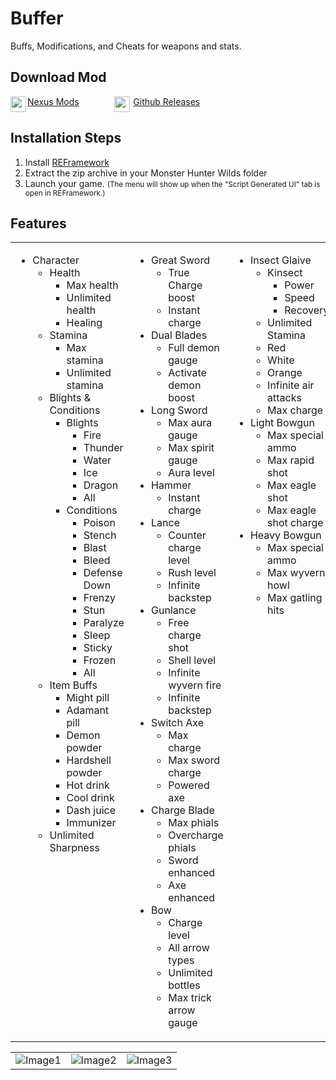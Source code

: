 # Buffer

Buffs, Modifications, and Cheats for weapons and stats.

## Download Mod

<div style="display:flex;">
   <div style="display: flex; flex-basis: 33%">
      <img src="https://styles.redditmedia.com/t5_2y0at/styles/communityIcon_7l4gbrorhdia1.png" width=25 height=25 style="padding-right: 2px">
      <a href="https://www.nexusmods.com/monsterhunterwilds/mods/299" >Nexus Mods</a>
   </div>
   <div style="display: flex; flex-basis: 33%">
      <img src="https://cdn.freebiesupply.com/logos/large/2x/github-icon-1-logo-black-and-white.png" width=25 height=25 style="padding-right: 5px">
      <a href="/releases">Github Releases</a>
   </div>
</div>

## Installation Steps

1. Install [REFramework](https://www.nexusmods.com/monsterhunterwilds/mods/93)
2. Extract the zip archive in your Monster Hunter Wilds folder
3. Launch your game. <small>(The menu will show up when the "Script Generated UI" tab is open in REFramework.)</small>

## Features
<table>
   <tr>
      <td style="vertical-align: top">
         <ul>
            <li>Character
               <ul>
                  <li>Health
                     <ul>
                        <li>Max health</li>
                        <li>Unlimited health</li>
                        <li>Healing</li>
                     </ul>
                  </li>
                  <li>Stamina
                     <ul>
                        <li>Max stamina</li>
                        <li>Unlimited stamina</li>
                     </ul>
                  </li>
                  <li>Blights & Conditions
                     <ul>
                        <li>Blights
                           <ul>
                              <li>Fire</li>
                              <li>Thunder</li>
                              <li>Water</li>
                              <li>Ice</li>
                              <li>Dragon</li>
                              <li>All</li>
                           </ul>
                        </li>
                        <li>Conditions
                           <ul>
                              <li>Poison</li>
                              <li>Stench</li>
                              <li>Blast</li>
                              <li>Bleed</li>
                              <li>Defense Down</li>
                              <li>Frenzy</li>
                              <li>Stun</li>
                              <li>Paralyze</li>
                              <li>Sleep</li>
                              <li>Sticky</li>
                              <li>Frozen</li>
                              <li>All</li>
                           </ul>
                        </li>
                     </ul>
                  </li>
                  <li>Item Buffs
                     <ul>
                        <li>Might pill</li>
                        <li>Adamant pill</li>
                        <li>Demon powder</li>
                        <li>Hardshell powder</li>
                        <li>Hot drink</li>
                        <li>Cool drink</li>
                        <li>Dash juice</li>
                        <li>Immunizer</li>
                     </ul>
                  </li>
                  <li>Unlimited Sharpness</li>
               </ul>
            </li>
         </ul>
      </td>
      <td style="vertical-align: top">
         <ul>
            <li>Great Sword
               <ul>
                  <li>True Charge boost</li>
                  <li>Instant charge</li>
               </ul>
            </li>
            <li>Dual Blades
               <ul>
                  <li>Full demon gauge</li>
                  <li>Activate demon boost</li>
               </ul>
            </li>
            <li>Long Sword
               <ul>
                  <li>Max aura gauge</li>
                  <li>Max spirit gauge</li>
                  <li>Aura level</li>
               </ul>
            </li>
            <li>Hammer
               <ul>
                  <li>Instant charge</li>
               </ul>
            </li>
            <li>Lance
               <ul>
                  <li>Counter charge level</li>
                  <li>Rush level</li>
                  <li>Infinite backstep</li>
               </ul>
            </li>
            <li>Gunlance
               <ul>
                  <li>Free charge shot</li>
                  <li>Shell level</li>
                  <li>Infinite wyvern fire</li>
                  <li>Infinite backstep</li>
               </ul>
            </li>
            <li>Switch Axe
               <ul>
                  <li>Max charge</li>
                  <li>Max sword charge</li>
                  <li>Powered axe</li>
               </ul>
            </li>
            <li>Charge Blade
               <ul>
                  <li>Max phials</li>
                  <li>Overcharge phials</li>
                  <li>Sword enhanced</li>
                  <li>Axe enhanced</li>
               </ul>
            </li>
            <li>Bow
               <ul>
                  <li>Charge level</li>
                  <li>All arrow types</li>
                  <li>Unlimited bottles</li>
                  <li>Max trick arrow gauge</li>
               </ul>
            </li>
         </ul>
      </td>
      <td style="vertical-align: top">
         <ul>
            <li>Insect Glaive
               <ul>
                  <li>Kinsect
                     <ul>
                        <li>Power</li>
                        <li>Speed</li>
                        <li>Recovery</li>
                     </ul>
                  </li>
                  <li>Unlimited Stamina</li>
                  <li>Red</li>
                  <li>White</li>
                  <li>Orange</li>
                  <li>Infinite air attacks</li>
                  <li>Max charge</li>
               </ul>
            </li>
            <li>Light Bowgun
               <ul>
                  <li>Max special ammo</li>
                  <li>Max rapid shot</li>
                  <li>Max eagle shot</li>
                  <li>Max eagle shot charge</li>
               </ul>
            </li>
            <li>Heavy Bowgun
               <ul>
                  <li>Max special ammo</li>
                  <li>Max wyvern howl</li>
                  <li>Max gatling hits</li>
               </ul>
            </li>
         </ul>
      </td>
   </tr>
</table>

<table>
   <tr>
      <td><img src="https://staticdelivery.nexusmods.com/mods/6993/images/299/299-1741571388-775950960.png" alt="Image1"></td>
      <td><img src="https://staticdelivery.nexusmods.com/mods/6993/images/299/299-1741571385-2091846160.png" alt="Image2"></td>
      <td><img src="https://staticdelivery.nexusmods.com/mods/6993/images/299/299-1741571385-1197945299.png" alt="Image3"></td>
   </tr>
</table>